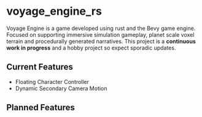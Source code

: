 # voyage_engine_rs

Voyage Engine is a game developed using rust and the Bevy game engine. Focused on supporting immersive simulation gameplay, planet scale voxel terrain and procedurally generated narratives. This project is a **continuous work in progress** and a hobby project so expect sporadic updates.

## Current Features
- Floating Character Controller
- Dynamic Secondary Camera Motion

## Planned Features 
